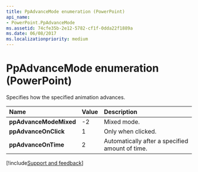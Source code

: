 ```yaml
---
title: PpAdvanceMode enumeration (PowerPoint)
api_name:
- PowerPoint.PpAdvanceMode
ms.assetid: 74cfe35b-2e12-5782-cf1f-0dda22f1889a
ms.date: 06/08/2017
ms.localizationpriority: medium
---
```



# PpAdvanceMode enumeration (PowerPoint)

Specifies how the specified animation advances.



|Name|Value|Description|
|:-----|:-----|:-----|
|**ppAdvanceModeMixed**|-2|Mixed mode.|
|**ppAdvanceOnClick**|1|Only when clicked.|
|**ppAdvanceOnTime**|2|Automatically after a specified amount of time.|

[!include[Support and feedback](~/includes/feedback-boilerplate.md)]